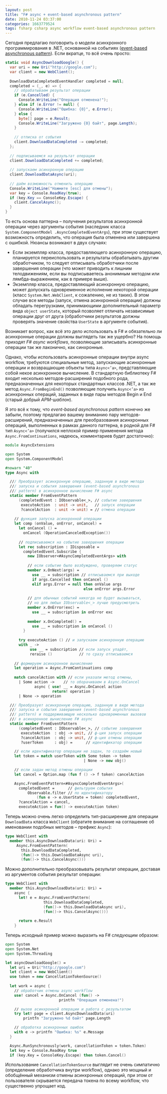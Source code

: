 ```yaml
---
layout: post
title: "F# async + event-based asynchronous pattern"
date: 2010-11-24 03:37:00
categories: 1663779524
tags: fsharp csharp async workflow event-based asynchronous pattern
---
```

Сегодня предлагаю поговорить о модели асинхронного программирования в .NET, основанной на событиях ([event-based asynchronous pattern](http://msdn.microsoft.com/en-us/library/wewwczdw.aspx)). Если вкратце, то всё очень просто:

```c#
static void AsyncDownloadGoogle() {
  var uri = new Uri("http://google.com");
  var client = new WebClient();
  
  DownloadDataCompletedEventHandler completed = null;
  completed = (_, e) => {
    // обрабатываем результат операции
    if (e.Cancelled) {
      Console.WriteLine("Операция отменена!");
    } else if (e.Error != null) {
      Console.WriteLine("Ошибка: {0}", e.Error);
    } else {
      byte[] page = e.Result;
      Console.WriteLine("Загружено {0} байт", page.Length);
    }
    
    // отписка от события
    client.DownloadDataCompleted -= completed;
  };
  
  // подписываемся на результат операции
  client.DownloadDataCompleted += completed;
  
  // запускаем асинхронную операцию
  client.DownloadDataAsync(uri);
  
  // даём возможность отменить операцию
  Console.WriteLine("Нажмите [esc] для отмены");
  var key = Console.ReadKey(true);
  if (key.Key == ConsoleKey.Escape) {
    client.CancelAsync();
  }
}
```

То есть основа паттерна – получения результатов асинхронной операции через аргументы события (наследник класса `System.ComponentModel .AsyncCompletedEventArgs`), при этом существует возможность определить, что операция была отменена или завершена с ошибкой. Нюансы возникают в двух случаях:

* Если экземпляр класса, предоставляющего асинхронную операцию, планируется переиспользовать и результаты обрабатывать другим обработчиком, то следует отписывать обработчики после завершения операции (что может приводить к лишним телодвижениям, если вы подписываетесь анонимным методом или лямбда-выражением, как в примере выше).
* Экземпляр класса, предоставляющий асинхронную операцию, может допускать одновременное исполнение некоторой операции (класс `System.Net.WebClient`, к сожалению, не из таких). В этом случае все методы (запуск, отмена асинхронной операции) должны обладать перегрузками, принимающими дополнительный параметр вида `object userState`, который позволяет отличать независимые операции друг от друга (обработчики результатов должны проверять значение свойства `UserState` в аргументе события).

Возникает вопрос, как всё это дело использовать в F# и обязательно ли асинхронные операции должны выглядеть так же ущербно? На помощь приходят *F# async workflows*, позволяющие записывать асинхронные операции так же лаконично, как синхронные.

Однако, чтобы использовать асинхронные операции внутри async workflow, требуются специальные метод, запускающие асинхронные операции и возвращающие объекты типа `Async<’a>`, представляющие собой некое асинхронное вычисление. В стандартную библиотеку F# входит несколько методов-расширений подобного рода, предназначенных для некоторых стандартных классов .NET, а так же метод `Async.FromBeginEnd()` позволяющие получить `Async<’a>` из асинхронных операций, заданных в виде пары методов Begin и End (старый добрый *APM-шаблон*).

Я это всё к тому, что *event-based asynchronous pattern* конечно же забыли, поэтому предлагаю вашему вниманию пару методов-расширений, предназначенных для преобразования асинхронных операций, выполненных в рамках данного паттерна, в родной для F# тип `Async<’a>` (получился неплохой пример применения метода `Async.FromContinuations`, надеюсь, комментариев будет достаточно):

```fsharp
module AsyncExtensions

open System
open System.ComponentModel

#nowarn "40"
type Async with

  /// Преобразует асинхронную операцию, заданную в виде метода
  /// запуска и события завершения (event-based asynchronous
  /// pattern) в асинхронное вычисление F# async
  static member FromEventPattern
      (completedEvent : IObservable<_>, // событие завершения
       executeAction  : unit -> unit,   // запуск операции
       ?cancelAction  : unit -> unit) = // отмена операции
    
    // функция запуска асинхронной операции
    let comp (onValue, onError, onCancel) =
      let onCancel () =
        onCancel (OperationCanceledException())
      
      // подписываемся на событие завершения операции
      let rec subscription : IDisposable =
        completedEvent.Subscribe {
          new IObserver<#AsyncCompletedEventArgs> with
        
          // если событие было возбуждено, проверяем статус
          member x.OnNext(args) =
            use __ = subscription // отписываемся при выходе
            if args.Cancelled then onCancel ()
            elif args.Error = null then onValue args
                                   else onError args.Error
        
          // для обычных событий никогда не будет вызываться,
          // но для любых IObservable<_> лучше предусмотреть
          member x.OnError(exc) =
            use __ = subscription in onError exc
        
          member x.OnCompleted() =
            use __ = subscription in onCancel ()
        }
      
      try executeAction () // и запускаем асинхронную операцию
      with _ ->
           use __ = subscription // если запуск упадёт,
           reraise ()            // то сразу отписываемся
    
    // формируем асинхронное вычисление
    let operation = Async.FromContinuations comp
    
    match cancelAction with // если указали метод отмены,
      | Some action ->    // то оборачиваем в Async.OnCancel
             async { use! __ = Async.OnCancel action
                     return! operation }
      | None -> operation

  /// Преобразует асинхронную операцию, заданную в виде метода
  /// запуска и события завершения (event-based asynchronous
  /// pattern) и поддерживающую несколько одновременных вызовов
  /// в асинхронное вычисление F# async
  static member FromEventPattern
      (completedEvent : IObservable<_>, // событие завершения
       executeAction  : obj -> unit, // ф-ция запуск операции
       ?cancelAction  : obj -> unit, // ф-ция отмены операции
       ?userToken     : obj) =      // идентификатор операции

    // если идентификатор операции не задан, то создаём новый
    let token = match userToken with Some token -> token
                                   | None -> new obj()

    // если задан метод отмены операции
    let cancel = Option.map (fun f () -> f token) cancelAction

    Async.FromEventPattern<#AsyncCompletedEventArgs>(
      completedEvent =      // фильтруем события
          Observable.filter // по идентификатору
              (fun e -> e.UserState = token) completedEvent,
      ?cancelAction = cancel,
      executeAction = fun() -> executeAction token)
```

Теперь можно очень легко определить тип-расширение для операции `DownloadData` класса `WebClient` (обратите внимание на соглашение об именовании подобных методов – префикс `Async`):

```fsharp
type WebClient with
  member this.AsyncDownloadData(uri: Uri) =
     Async.FromEventPattern(
       this.DownloadDataCompleted,
       (fun()-> this.DownloadDataAsync uri),
       (fun()-> this.CancelAsync()))
```

Можно дополнительно преобразовывать результат операции, доставая из аргументов события результат операции:

```fsharp
type WebClient with
  member this.AsyncDownloadData(uri: Uri) =
    async {
      let! e = Async.FromEventPattern(
                 this.DownloadDataCompleted,
                 (fun()-> this.DownloadDataAsync uri),
                 (fun()-> this.CancelAsync()))
      
      return e.Result
    }
```

Теперь исходный пример можно выразить на F# следующим образом:

```fsharp
open System
open System.Net
open System.Threading

let asyncDownloadGoogle() =
  let uri = Uri("http://google.com")
  let client = new WebClient()
  use token = new CancellationTokenSource()
  
  let work = async {
    // обработчик отмены async workflow
    use! cancel = Async.OnCancel (fun() ->
                        printfn "Операция отменена!")

    // вызов асинхронной операции и работа с результатом
    try let! page = client.AsyncDownloadData(uri)
        printfn "Загружено %d байт" page.Length

    // обработка асинхронных ошибок
    with e -> printfn "Ошибка: %s" e.Message
  }

  Async.RunSynchronously(work, cancellationToken = token.Token)
  let key = Console.ReadKey true
  if (key.Key = ConsoleKey.Escape) then token.Cancel()
```

Использование `CancellationTokenSource` выглядит не очень симпатично (определение обработчика внутри workflow), однако это мощный и обобщённый механизм отмены асинхронных операций, при этом от пользователя скрывается передача токена по всему workflow, что существенно упрощает код.